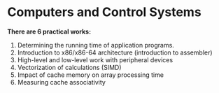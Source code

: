 # Computers and Control Systems
**There are 6 practical works:**
1. Determining the running time of application programs.
2. Introduction to x86/x86-64 architecture (introduction to assembler)
3. High-level and low-level work with peripheral devices
4. Vectorization of calculations (SIMD)
5. Impact of cache memory on array processing time
6. Measuring cache associativity
